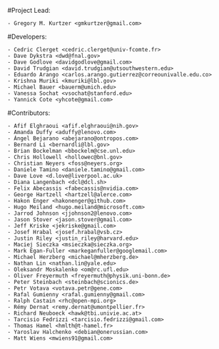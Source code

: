 #Project Lead:

    - Gregory M. Kurtzer <gmkurtzer@gmail.com>

#Developers:

    - Cedric Clerget <cedric.clerget@univ-fcomte.fr>
    - Dave Dykstra <dwd@fnal.gov>
    - Dave Godlove <davidgodlove@gmail.com>
    - David Trudgian <david.trudgian@utsouthwestern.edu>
    - Eduardo Arango <carlos.arango.gutierrez@correounivalle.edu.co>
    - Krishna Muriki <kmuriki@lbl.gov>
    - Michael Bauer <bauerm@umich.edu>
    - Vanessa Sochat <vsochat@stanford.edu>
    - Yannick Cote <yhcote@gmail.com>

#Contributors:

    - Afif Elghraoui <afif.elghraoui@nih.gov>
    - Amanda Duffy <aduffy@lenovo.com>
    - Ángel Bejarano <abejarano@ontropos.com>
    - Bernard Li <bernardli@lbl.gov>
    - Brian Bockelman <bbockelm@cse.unl.edu>
    - Chris Hollowell <hollowec@bnl.gov>
    - Christian Neyers <foss@neyers.org>
    - Daniele Tamino <daniele.tamino@gmail.com>
    - Dave Love <d.love@liverpool.ac.uk>
    - Diana Langenbach <dcl@dcl.sh>
    - Felix Abecassis <fabecassis@nvidia.com>
    - George Hartzell <hartzell@alerce.com>
    - Hakon Enger <hakonenger@github.com>
    - Hugo Meiland <hugo.meiland@microsoft.com>
    - Jarrod Johnson <jjohnson2@lenovo.com>
    - Jason Stover <jason.stover@gmail.com>
    - Jeff Kriske <jekriske@gmail.com>
    - Josef Hrabal <josef.hrabal@vsb.cz>
    - Justin Riley <justin_riley@harvard.edu>
    - Maciej Sieczka <msieczka@sieczka.org>
    - Mark Egan-Fuller <markeganfuller@googlemail.com>
    - Michael Herzberg <michael@mherzberg.de>
    - Nathan Lin <nathan.lin@yale.edu>
    - Oleksandr Moskalenko <om@rc.ufl.edu>
    - Oliver Freyermuth <freyermuth@physik.uni-bonn.de>
    - Peter Steinbach <steinbach@scionics.de>
    - Petr Votava <votava.petr@gene.com>
    - Rafal Gumienny <rafal.gumienny@gmail.com>
    - Ralph Castain <rhc@open-mpi.org>
    - Rémy Dernat <remy.dernat@umontpellier.fr>
    - Richard Neuboeck <hawk@tbi.univie.ac.at>
    - Tarcisio Fedrizzi <tarcisio.fedrizzi@gmail.com>
    - Thomas Hamel <hmlth@t-hamel.fr>
    - Yaroslav Halchenko <debian@onerussian.com>
    - Matt Wiens <mwiens91@gmail.com>
